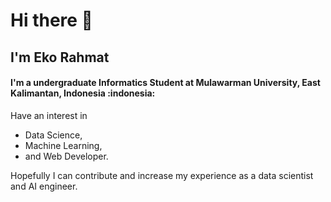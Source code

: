 <h1> Hi there 👋</h1>
<h2> I'm Eko Rahmat </h2>

<h4> I'm a undergraduate Informatics Student at Mulawarman University, East Kalimantan, Indonesia :indonesia:</h4>
<p> Have an interest in <ul> <li>Data Science,</li><li> Machine Learning,</li><li> and Web Developer.</li></ul> Hopefully I can contribute and increase my experience as a data scientist and AI engineer. </p>

